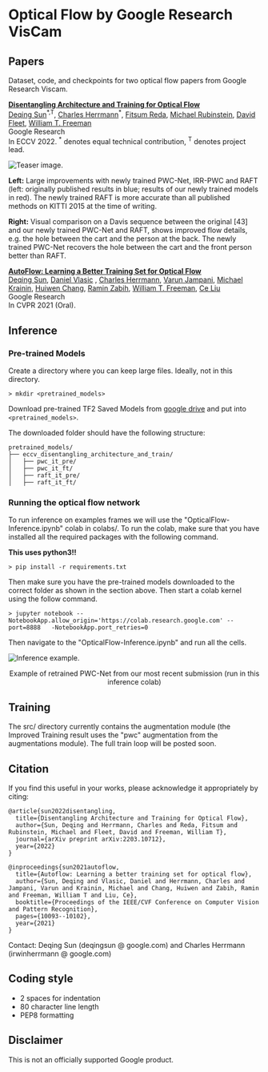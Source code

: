 # Optical Flow by Google Research VisCam

## Papers

Dataset, code, and checkpoints for two optical flow papers from Google Research
Viscam. <br>

[<b>Disentangling Architecture and Training for Optical Flow</b>](https://arxiv.org/pdf/2203.10712v1.pdf) <br />
[Deqing Sun](https://deqings.github.io/)<sup>\*,T</sup>, [Charles Herrmann](https://scholar.google.com/citations?user=LQvi5XAAAAAJ&hl=en)<sup>\*</sup>, [Fitsum Reda](https://fitsumreda.github.io/), [Michael Rubinstein](http://people.csail.mit.edu/mrub/), [David Fleet](https://www.cs.toronto.edu/~fleet/), [William T. Freeman](https://billf.mit.edu/)<br />
Google Research<br />
In ECCV 2022. <sup>*</sup> denotes equal technical contribution, <sup>T</sup> denotes project lead. <br>

![Teaser image.](examples/teaser.png) <p align="left"><b>Left:</b> Large
improvements with newly trained PWC-Net, IRR-PWC and RAFT (left: originally
published results in blue; results of our newly trained models in red). The
newly trained RAFT is more accurate than all published methods on KITTI 2015 at
the time of writing.

<b>Right:</b> Visual comparison on a Davis sequence between the original [43]
and our newly trained PWC-Net and RAFT, shows improved flow details, e.g. the
hole between the cart and the person at the back. The newly trained PWC-Net
recovers the hole between the cart and the front person better than RAFT.</p>

[<b>AutoFlow: Learning a Better Training Set for Optical Flow</b>](https://arxiv.org/pdf/2104.14544.pdf) <br />
[Deqing Sun](https://deqings.github.io/), [Daniel Vlasic](https://people.csail.mit.edu/drdaniel/) , [Charles Herrmann](https://scholar.google.com/citations?user=LQvi5XAAAAAJ&hl=en), [Varun Jampani](https://varunjampani.github.io/), [Michael Krainin](https://research.google/people/107089/), [Huiwen Chang](https://scholar.google.com/citations?user=eZQNcvcAAAAJ&hl=en), [Ramin Zabih](https://www.cs.cornell.edu/~rdz/), [William T. Freeman](https://billf.mit.edu/), [Ce Liu](https://people.csail.mit.edu/celiu/) <br />
Google Research<br />
In CVPR 2021 (Oral).

## Inference

### Pre-trained Models

Create a directory where you can keep large files. Ideally, not in this
directory.

```
> mkdir <pretrained_models>
```

Download pre-trained TF2 Saved Models from
[google drive](https://drive.google.com/drive/folders/1I2hli8O9NST-uu7RxcpLk38k2KnTDcHe?usp=sharing)
and put into `<pretrained_models>`.

The downloaded folder should have the following structure:

```
pretrained_models/
├── eccv_disentangling_architecture_and_train/
│   ├── pwc_it_pre/
│   ├── pwc_it_ft/
│   ├── raft_it_pre/
│   ├── raft_it_ft/
```

### Running the optical flow network

To run inference on examples frames we will use the
"OpticalFlow-Inference.ipynb" colab in colabs/. To run the colab, make sure that
you have installed all the required packages with the following command.

**This uses python3!!**

```
> pip install -r requirements.txt
```

Then make sure you have the pre-trained models downloaded to the correct folder
as shown in the section above. Then start a colab kernel using the follow
command.

```
> jupyter notebook --NotebookApp.allow_origin='https://colab.research.google.com' --port=8888   -NotebookApp.port_retries=0
```

Then navigate to the "OpticalFlow-Inference.ipynb" and run all the cells.

![Inference example.](examples/examples_pwc_it_ft.png) <p align="center">Example
of retrained PWC-Net from our most recent submission (run in this inference
colab)</p>

## Training

The src/ directory currently contains the augmentation module (the Improved
Training result uses the "pwc" augmentation from the augmentations module). The
full train loop will be posted soon.

## Citation

If you find this useful in your works, please acknowledge it appropriately by
citing:

```
@article{sun2022disentangling,
  title={Disentangling Architecture and Training for Optical Flow},
  author={Sun, Deqing and Herrmann, Charles and Reda, Fitsum and Rubinstein, Michael and Fleet, David and Freeman, William T},
  journal={arXiv preprint arXiv:2203.10712},
  year={2022}
}
```

```
@inproceedings{sun2021autoflow,
  title={Autoflow: Learning a better training set for optical flow},
  author={Sun, Deqing and Vlasic, Daniel and Herrmann, Charles and Jampani, Varun and Krainin, Michael and Chang, Huiwen and Zabih, Ramin and Freeman, William T and Liu, Ce},
  booktitle={Proceedings of the IEEE/CVF Conference on Computer Vision and Pattern Recognition},
  pages={10093--10102},
  year={2021}
}
```

Contact: Deqing Sun (deqingsun @ google.com) and Charles Herrmann (irwinherrmann
@ google.com)

## Coding style

*   2 spaces for indentation
*   80 character line length
*   PEP8 formatting

## Disclaimer

This is not an officially supported Google product.
